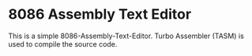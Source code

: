 # 8086 Assembly Text Editor

This is a simple 8086-Assembly-Text-Editor.
Turbo Assembler (TASM) is used to compile the source code.


